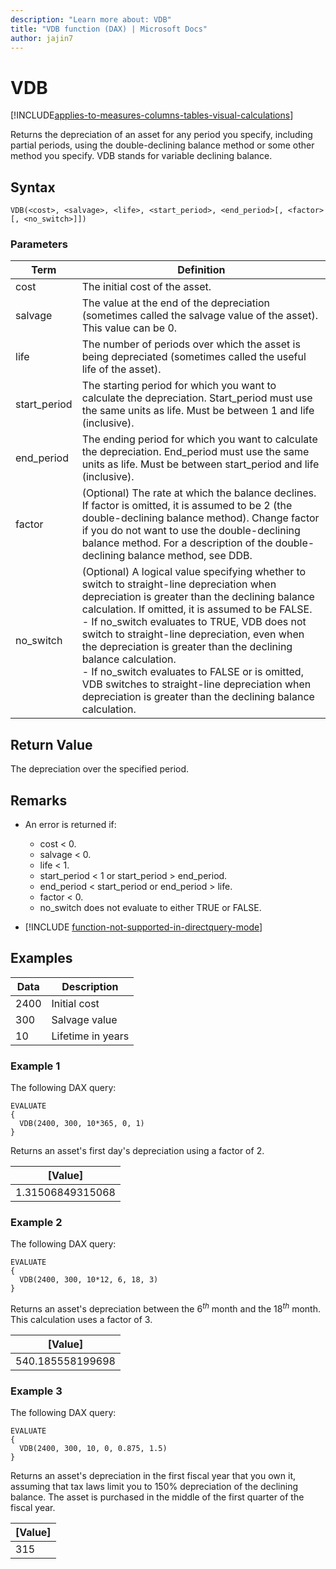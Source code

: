 ```yaml
---
description: "Learn more about: VDB"
title: "VDB function (DAX) | Microsoft Docs"
author: jajin7
---
```


# VDB

[!INCLUDE[applies-to-measures-columns-tables-visual-calculations](includes/applies-to-measures-columns-tables-visual-calculations.md)]

Returns the depreciation of an asset for any period you specify, including partial periods, using the double-declining balance method or some other method you specify. VDB stands for variable declining balance.

## Syntax

```dax
VDB(<cost>, <salvage>, <life>, <start_period>, <end_period>[, <factor>[, <no_switch>]])
```

### Parameters

|Term|Definition|  
|--------|--------------|  
|cost|The initial cost of the asset.|
|salvage|The value at the end of the depreciation (sometimes called the salvage value of the asset). This value can be 0.|
|life|The number of periods over which the asset is being depreciated (sometimes called the useful life of the asset).|
|start_period|The starting period for which you want to calculate the depreciation. Start_period must use the same units as life. Must be between 1 and life (inclusive).|
|end_period|The ending period for which you want to calculate the depreciation. End_period must use the same units as life. Must be between start_period and life (inclusive).|
|factor|(Optional) The rate at which the balance declines. If factor is omitted, it is assumed to be 2 (the double-declining balance method). Change factor if you do not want to use the double-declining balance method. For a description of the double-declining balance method, see DDB.|
|no_switch|(Optional) A logical value specifying whether to switch to straight-line depreciation when depreciation is greater than the declining balance calculation. If omitted, it is assumed to be FALSE. <br/> - If no_switch evaluates to TRUE, VDB does not switch to straight-line depreciation, even when the depreciation is greater than the declining balance calculation. <br/> - If no_switch evaluates to FALSE or is omitted, VDB switches to straight-line depreciation when depreciation is greater than the declining balance calculation.|

## Return Value

The depreciation over the specified period.

## Remarks

- An error is returned if:
  - cost < 0.
  - salvage < 0.
  - life < 1.
  - start_period < 1 or start_period > end_period.
  - end_period < start_period or end_period > life.
  - factor < 0.
  - no_switch does not evaluate to either TRUE or FALSE.

- [!INCLUDE [function-not-supported-in-directquery-mode](includes/function-not-supported-in-directquery-mode.md)]

## Examples

| **Data** | **Description**   |
| -------- | ----------------- |
| 2400     | Initial cost      |
| 300      | Salvage value     |
| 10       | Lifetime in years |

### Example 1

The following DAX query:

```dax
EVALUATE
{
  VDB(2400, 300, 10*365, 0, 1)
}
```

Returns an asset's first day's depreciation using a factor of 2.

| **[Value]**    |
| ---------------- |
| 1.31506849315068 |

### Example 2

The following DAX query:

```dax
EVALUATE
{
  VDB(2400, 300, 10*12, 6, 18, 3)
}
```

Returns an asset's depreciation between the 6$^{th}$ month and the 18$^{th}$ month. This calculation uses a factor of 3.

| **[Value]**    |
| ---------------- |
| 540.185558199698 |

### Example 3

The following DAX query:

```dax
EVALUATE
{
  VDB(2400, 300, 10, 0, 0.875, 1.5)
}
```

Returns an asset's depreciation in the first fiscal year that you own it, assuming that tax laws limit you to 150% depreciation of the declining balance. The asset is purchased in the middle of the first quarter of the fiscal year.

| **[Value]** |
| ------------- |
| 315           |
